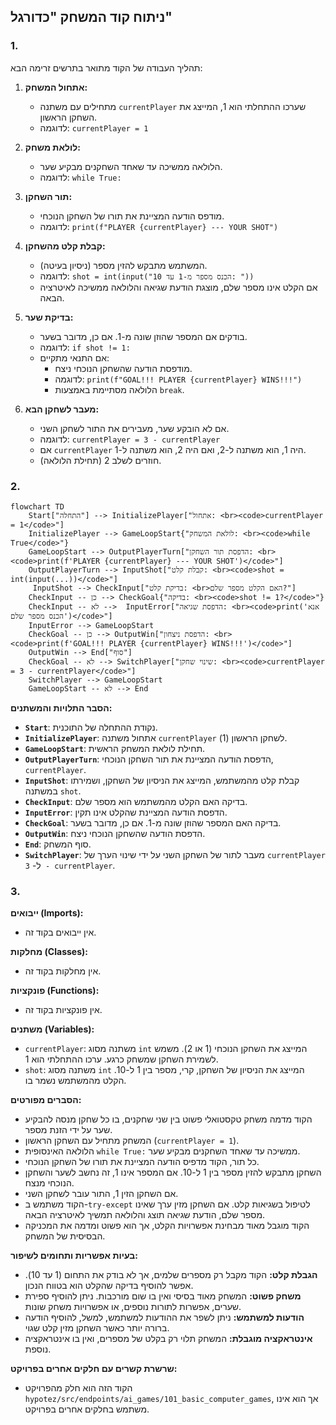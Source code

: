 ## ניתוח קוד המשחק "כדורגל"

### 1. <algorithm>
תהליך העבודה של הקוד מתואר בתרשים זרימה הבא:

1. **אתחול המשחק:**
   - מתחילים עם משתנה `currentPlayer` שערכו ההתחלתי הוא 1, המייצג את השחקן הראשון.
   - לדוגמה: `currentPlayer = 1`

2. **לולאת משחק:**
   - הלולאה ממשיכה עד שאחד השחקנים מבקיע שער.
   - לדוגמה: `while True:`

3. **תור השחקן:**
   - מודפס הודעה המציינת את תורו של השחקן הנוכחי.
   - לדוגמה: `print(f"PLAYER {currentPlayer} --- YOUR SHOT")`

4. **קבלת קלט מהשחקן:**
   - המשתמש מתבקש להזין מספר (ניסיון בעיטה).
   - לדוגמה: `shot = int(input("הכנס מספר מ-1 עד 10: "))`
   - אם הקלט אינו מספר שלם, מוצגת הודעת שגיאה והלולאה ממשיכה לאיטרציה הבאה.

5. **בדיקת שער:**
   - בודקים אם המספר שהוזן שונה מ-1. אם כן, מדובר בשער.
   - לדוגמה: `if shot != 1:`
   - אם התנאי מתקיים:
     - מודפסת הודעה שהשחקן הנוכחי ניצח.
     - לדוגמה: `print(f"GOAL!!! PLAYER {currentPlayer} WINS!!!")`
     - הלולאה מסתיימת באמצעות `break`.

6. **מעבר לשחקן הבא:**
   - אם לא הובקע שער, מעבירים את התור לשחקן השני.
   - לדוגמה: `currentPlayer = 3 - currentPlayer`
   - אם `currentPlayer` היה 1, הוא משתנה ל-2, ואם היה 2, הוא משתנה ל-1.
   - חוזרים לשלב 2 (תחילת הלולאה).

### 2. <mermaid>
```mermaid
flowchart TD
    Start["התחלה"] --> InitializePlayer["אתחול: <br><code>currentPlayer = 1</code>"]
    InitializePlayer --> GameLoopStart{"לולאת המשחק: <br><code>while True</code>"}
    GameLoopStart --> OutputPlayerTurn["הדפסת תור השחקן: <br><code>print(f'PLAYER {currentPlayer} --- YOUR SHOT')</code>"]
    OutputPlayerTurn --> InputShot["קבלת קלט: <br><code>shot = int(input(...))</code>"]
     InputShot --> CheckInput["בדיקת קלט: <br>האם הקלט מספר שלם?"]
    CheckInput -- כן --> CheckGoal{"בדיקה: <br><code>shot != 1?</code>"}
    CheckInput -- לא -->  InputError["הדפסת שגיאה: <br><code>print('אנא הכנס מספר שלם')</code>"]
    InputError --> GameLoopStart
    CheckGoal -- כן --> OutputWin["הדפסת ניצחון: <br><code>print(f'GOAL!!! PLAYER {currentPlayer} WINS!!!')</code>"]
    OutputWin --> End["סוף"]
    CheckGoal -- לא --> SwitchPlayer["שינוי שחקן: <br><code>currentPlayer = 3 - currentPlayer</code>"]
    SwitchPlayer --> GameLoopStart
    GameLoopStart -- לא --> End
```

**הסבר התלויות והמשתנים:**

- **`Start`**: נקודת ההתחלה של התוכנית.
- **`InitializePlayer`**: אתחול משתנה `currentPlayer` לשחקן הראשון (1).
- **`GameLoopStart`**: תחילת לולאת המשחק הראשית.
- **`OutputPlayerTurn`**: הדפסת הודעה המציינת את תור השחקן הנוכחי, `currentPlayer`.
- **`InputShot`**: קבלת קלט מהמשתמש, המייצג את הניסיון של השחקן, ושמירתו במשתנה `shot`.
- **`CheckInput`**: בדיקה האם הקלט מהמשתמש הוא מספר שלם.
- **`InputError`**: הדפסת הודעה המציינת שהקלט אינו תקין.
- **`CheckGoal`**: בדיקה האם המספר שהוזן שונה מ-1. אם כן, מדובר בשער.
- **`OutputWin`**: הדפסת הודעה שהשחקן הנוכחי ניצח.
- **`End`**: סוף המשחק.
- **`SwitchPlayer`**: מעבר לתור של השחקן השני על ידי שינוי הערך של `currentPlayer` ל- `3 - currentPlayer`.

### 3. <explanation>

**ייבואים (Imports):**
- אין ייבואים בקוד זה.

**מחלקות (Classes):**
- אין מחלקות בקוד זה.

**פונקציות (Functions):**
- אין פונקציות בקוד זה.

**משתנים (Variables):**
- `currentPlayer`: משתנה מסוג `int` המייצג את השחקן הנוכחי (1 או 2). משמש לשמירת השחקן שמשחק כרגע. ערכו ההתחלתי הוא 1.
- `shot`: משתנה מסוג `int` המייצג את הניסיון של השחקן, קרי, מספר בין 1 ל-10. הקלט מהמשתמש נשמר בו.

**הסברים מפורטים:**

- הקוד מדמה משחק טקסטואלי פשוט בין שני שחקנים, בו כל שחקן מנסה להבקיע שער על ידי הזנת מספר.
- המשחק מתחיל עם השחקן הראשון (`currentPlayer = 1`).
- הלולאה האינסופית `while True:` ממשיכה עד שאחד השחקנים מבקיע שער.
- כל תור, הקוד מדפיס הודעה המציינת את תורו של השחקן הנוכחי.
- השחקן מתבקש להזין מספר בין 1 ל-10. אם המספר אינו 1, זה נחשב לשער והשחקן הנוכחי מנצח.
- אם השחקן הזין 1, התור עובר לשחקן השני.
- הקוד משתמש ב-`try-except` לטיפול בשגיאות קלט. אם השחקן מזין ערך שאינו מספר שלם, הודעת שגיאה תוצג והלולאה תמשיך לאיטרציה הבאה.
- הקוד מוגבל מאוד מבחינת אפשרויות הקלט, אך הוא פשוט ומדמה את המכניקה הבסיסית של המשחק.

**בעיות אפשריות ותחומים לשיפור:**

- **הגבלת קלט:** הקוד מקבל רק מספרים שלמים, אך לא בודק את התחום (1 עד 10). אפשר להוסיף בדיקה שהקלט הוא בטווח הנכון.
- **משחק פשוט:** המשחק מאוד בסיסי ואין בו שום מורכבות. ניתן להוסיף ספירת שערים, אפשרות לתורות נוספים, או אפשרויות משחק שונות.
- **הודעות למשתמש:** ניתן לשפר את ההודעות למשתמש, למשל, להוסיף הודעה ברורה יותר כאשר השחקן מזין קלט שגוי.
- **אינטראקציה מוגבלת:** המשחק תלוי רק בקלט של מספרים, ואין בו אינטראקציה נוספת.

**שרשרת קשרים עם חלקים אחרים בפרויקט:**
- הקוד הזה הוא חלק מהפרויקט `hypotez/src/endpoints/ai_games/101_basic_computer_games`, אך הוא אינו משתמש בחלקים אחרים בפרויקט.
